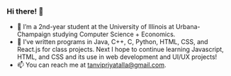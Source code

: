 ### Hi there! 👋

<!--
**tanvitalla/tanvitalla** is a ✨ _special_ ✨ repository because its `README.md` (this file) appears on your GitHub profile.

Here are some ideas to get you started:

- 🔭 I’m currently working on ...
- 🌱 I’m currently learning ...
- 👯 I’m looking to collaborate on ...
- 🤔 I’m looking for help with ...
- 💬 Ask me about ...
- 📫 How to reach me: ...
- 😄 Pronouns: ...
- ⚡ Fun fact: ...
-->
- 🔭 I’m a 2nd-year student at the University of Illinois at Urbana-Champaign studying Computer Science + Economics.
- 🌱 I’ve written programs in Java, C++, C, Python, HTML, CSS, and React.js for class projects. Next I hope to continue learning Javascript, HTML, and CSS and its use in web development and UI/UX projects!
- 📫 You can reach me at tanvipriyatalla@gmail.com. 

